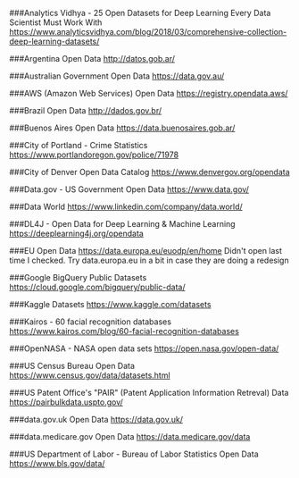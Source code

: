###Analytics Vidhya - 25 Open Datasets for Deep Learning Every Data Scientist Must Work With
https://www.analyticsvidhya.com/blog/2018/03/comprehensive-collection-deep-learning-datasets/

###Argentina Open Data
http://datos.gob.ar/

###Australian Government Open Data
https://data.gov.au/

###AWS (Amazon Web Services) Open Data
https://registry.opendata.aws/

###Brazil Open Data
http://dados.gov.br/

###Buenos Aires Open Data
https://data.buenosaires.gob.ar/

###City of Portland - Crime Statistics
https://www.portlandoregon.gov/police/71978

###City of Denver Open Data Catalog
https://www.denvergov.org/opendata

###Data.gov - US Government Open Data
https://www.data.gov/

###Data World
https://www.linkedin.com/company/data.world/

###DL4J - Open Data for Deep Learning & Machine Learning
https://deeplearning4j.org/opendata

###EU Open Data
https://data.europa.eu/euodp/en/home
Didn't open last time I checked. Try data.europa.eu in a bit in case they are doing a redesign

###Google BigQuery Public Datasets
https://cloud.google.com/bigquery/public-data/

###Kaggle Datasets
https://www.kaggle.com/datasets

###Kairos - 60 facial recognition databases
https://www.kairos.com/blog/60-facial-recognition-databases

###OpenNASA - NASA open data sets
https://open.nasa.gov/open-data/

###US Census Bureau Open Data
https://www.census.gov/data/datasets.html

###US Patent Office's "PAIR" (Patent Application Information Retreval) Data
https://pairbulkdata.uspto.gov/

###data.gov.uk Open Data
https://data.gov.uk/

###data.medicare.gov Open Data
https://data.medicare.gov/data

###US Department of Labor - Bureau of Labor Statistics Open Data
https://www.bls.gov/data/